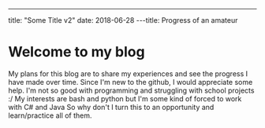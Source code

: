 ---
title: "Some Title v2"
date: 2018-06-28
---title: Progress of an amateur
# Welcome to my blog

My plans for this blog are to share my experiences and see the progress I have made over time. 
Since I'm new to the github, I would appreciate some help.
I'm not so good with programming and struggling with school projects :/
My interests are bash and python but I'm some kind of forced to work with C# and Java
So why don't I turn this to an opportunity and learn/practice all of them.
